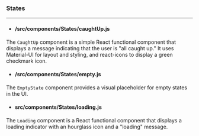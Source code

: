### States
---------------
- #### /src/components/States/caughtUp.js
The `CaughtUp` component is a simple React functional component that displays a message indicating that the user is "all caught up." It uses Material-UI for layout and styling, and react-icons to display a green checkmark icon.

- #### /src/components/States/empty.js
The `EmptyState` component provides a visual placeholder for empty states in the UI.

- #### src/components/States/loading.js
The `Loading` component is a React functional component that displays a loading indicator with an hourglass icon and a "loading" message.
